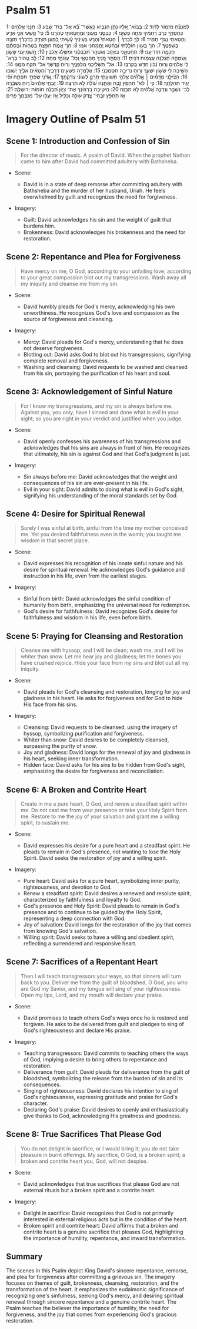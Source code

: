 # Psalm 51
1: לַמְנַצֵּ֗חַ מִזְמ֥וֹר לְדָוִֽד׃
2: בְּֽבוֹא־ אֵ֭לָיו נָתָ֣ן הַנָּבִ֑יא כַּֽאֲשֶׁר־ בָּ֝֗א אֶל־ בַּת־ שָֽׁבַע׃
3: חָנֵּ֣נִי אֱלֹהִ֣ים כְּחַסְדֶּ֑ךָ כְּרֹ֥ב רַ֝חֲמֶ֗יךָ מְחֵ֣ה פְשָׁעָֽי׃
4: כַּבְּסֵ֣נִי מֵעֲוֺנִ֑י וּֽמֵחַטָּאתִ֥י טַהֲרֵֽנִי׃
5: כִּֽי־ פְ֭שָׁעַי אֲנִ֣י אֵדָ֑ע וְחַטָּאתִ֖י נֶגְדִּ֣י תָמִֽיד׃
6: לְךָ֤ לְבַדְּךָ֨ ׀ חָטָאתִי֮ וְהָרַ֥ע בְּעֵינֶ֗יךָ עָ֫שִׂ֥יתִי לְ֭מַעַן תִּצְדַּ֥ק בְּדָבְרֶ֗ךָ תִּזְכֶּ֥ה בְשָׁפְטֶֽךָ׃
7: הֵן־ בְּעָו֥וֹן חוֹלָ֑לְתִּי וּ֝בְחֵ֗טְא יֶֽחֱמַ֥תְנִי אִמִּֽי׃
8: הֵן־ אֱ֭מֶת חָפַ֣צְתָּ בַטֻּח֑וֹת וּ֝בְסָתֻ֗ם חָכְמָ֥ה תוֹדִיעֵֽנִי׃
9: תְּחַטְּאֵ֣נִי בְאֵז֣וֹב וְאֶטְהָ֑ר תְּ֝כַבְּסֵ֗נִי וּמִשֶּׁ֥לֶג אַלְבִּֽין׃
10: תַּ֭שְׁמִיעֵנִי שָׂשׂ֣וֹן וְשִׂמְחָ֑ה תָּ֝גֵ֗לְנָה עֲצָמ֥וֹת דִּכִּֽיתָ׃
11: הַסְתֵּ֣ר פָּ֭נֶיךָ מֵחֲטָאָ֑י וְֽכָל־ עֲוֺ֖נֹתַ֣י מְחֵֽה׃
12: לֵ֣ב טָ֭הוֹר בְּרָא־ לִ֣י אֱלֹהִ֑ים וְר֥וּחַ נָ֝כ֗וֹן חַדֵּ֥שׁ בְּקִרְבִּֽי׃
13: אַל־ תַּשְׁלִיכֵ֥נִי מִלְּפָנֶ֑יךָ וְר֥וּחַ קָ֝דְשְׁךָ֗ אַל־ תִּקַּ֥ח מִמֶּֽנִּי׃
14: הָשִׁ֣יבָה לִּ֭י שְׂשׂ֣וֹן יִשְׁעֶ֑ךָ וְר֖וּחַ נְדִיבָ֣ה תִסְמְכֵֽנִי׃
15: אֲלַמְּדָ֣ה פֹשְׁעִ֣ים דְּרָכֶ֑יךָ וְ֝חַטָּאִ֗ים אֵלֶ֥יךָ יָשֽׁוּבוּ׃
16: הַצִּ֘ילֵ֤נִי מִדָּמִ֨ים ׀ אֱֽלֹהִ֗ים אֱלֹהֵ֥י תְּשׁוּעָתִ֑י תְּרַנֵּ֥ן לְ֝שׁוֹנִ֗י צִדְקָתֶֽךָ׃
17: אֲ֭דֹנָי שְׂפָתַ֣י תִּפְתָּ֑ח וּ֝פִ֗י יַגִּ֥יד תְּהִלָּתֶֽךָ׃
18: כִּ֤י ׀ לֹא־ תַחְפֹּ֣ץ זֶ֣בַח וְאֶתֵּ֑נָה ע֝וֹלָ֗ה לֹ֣א תִרְצֶֽה׃
19: זִֽבְחֵ֣י אֱלֹהִים֮ ר֪וּחַ נִשְׁבָּ֫רָ֥ה לֵב־ נִשְׁבָּ֥ר וְנִדְכֶּ֑ה אֱ֝לֹהִ֗ים לֹ֣א תִבְזֶֽה׃
20: הֵיטִ֣יבָה בִ֭רְצוֹנְךָ אֶת־ צִיּ֑וֹן תִּ֝בְנֶ֗ה חוֹמ֥וֹת יְרוּשָׁלָֽ͏ִם׃
21: אָ֤ז תַּחְפֹּ֣ץ זִבְחֵי־ צֶ֭דֶק עוֹלָ֣ה וְכָלִ֑יל אָ֤ז יַעֲל֖וּ עַל־ מִזְבַּחֲךָ֣ פָרִֽים׃

# Imagery Outline of Psalm 51

## Scene 1: Introduction and Confession of Sin

> For the director of music. A psalm of David. When the prophet Nathan came to him after David had committed adultery with Bathsheba. 

- Scene:
  - David is in a state of deep remorse after committing adultery with Bathsheba and the murder of her husband, Uriah. He feels overwhelmed by guilt and recognizes the need for forgiveness.
  
- Imagery:
  - Guilt: David acknowledges his sin and the weight of guilt that burdens him.
  - Brokenness: David acknowledges his brokenness and the need for restoration.

## Scene 2: Repentance and Plea for Forgiveness

> Have mercy on me, O God, according to your unfailing love; according to your great compassion blot out my transgressions. Wash away all my iniquity and cleanse me from my sin.

- Scene:
  - David humbly pleads for God's mercy, acknowledging his own unworthiness. He recognizes God's love and compassion as the source of forgiveness and cleansing.
  
- Imagery:
  - Mercy: David pleads for God's mercy, understanding that he does not deserve forgiveness.
  - Blotting out: David asks God to blot out his transgressions, signifying complete removal and forgiveness.
  - Washing and cleansing: David requests to be washed and cleansed from his sin, portraying the purification of his heart and soul.

## Scene 3: Acknowledgement of Sinful Nature

> For I know my transgressions, and my sin is always before me. Against you, you only, have I sinned and done what is evil in your sight; so you are right in your verdict and justified when you judge.

- Scene:
  - David openly confesses his awareness of his transgressions and acknowledges that his sins are always in front of him. He recognizes that ultimately, his sin is against God and that God's judgment is just.
  
- Imagery:
  - Sin always before me: David acknowledges that the weight and consequences of his sin are ever-present in his life.
  - Evil in your sight: David admits to doing what is evil in God's sight, signifying his understanding of the moral standards set by God.

## Scene 4: Desire for Spiritual Renewal

> Surely I was sinful at birth, sinful from the time my mother conceived me. Yet you desired faithfulness even in the womb; you taught me wisdom in that secret place.

- Scene:
  - David expresses his recognition of his innate sinful nature and his desire for spiritual renewal. He acknowledges God's guidance and instruction in his life, even from the earliest stages.
  
- Imagery:
  - Sinful from birth: David acknowledges the sinful condition of humanity from birth, emphasizing the universal need for redemption.
  - God's desire for faithfulness: David recognizes God's desire for faithfulness and wisdom in his life, even before birth.

## Scene 5: Praying for Cleansing and Restoration

> Cleanse me with hyssop, and I will be clean; wash me, and I will be whiter than snow. Let me hear joy and gladness; let the bones you have crushed rejoice. Hide your face from my sins and blot out all my iniquity.

- Scene:
  - David pleads for God's cleansing and restoration, longing for joy and gladness in his heart. He asks for forgiveness and for God to hide His face from his sins.
  
- Imagery:
  - Cleansing: David requests to be cleansed, using the imagery of hyssop, symbolizing purification and forgiveness.
  - Whiter than snow: David desires to be completely cleansed, surpassing the purity of snow.
  - Joy and gladness: David longs for the renewal of joy and gladness in his heart, seeking inner transformation.
  - Hidden face: David asks for his sins to be hidden from God's sight, emphasizing the desire for forgiveness and reconciliation.

## Scene 6: A Broken and Contrite Heart

> Create in me a pure heart, O God, and renew a steadfast spirit within me. Do not cast me from your presence or take your Holy Spirit from me. Restore to me the joy of your salvation and grant me a willing spirit, to sustain me.

- Scene:
  - David expresses his desire for a pure heart and a steadfast spirit. He pleads to remain in God's presence, not wanting to lose the Holy Spirit. David seeks the restoration of joy and a willing spirit.
  
- Imagery:
  - Pure heart: David asks for a pure heart, symbolizing inner purity, righteousness, and devotion to God.
  - Renew a steadfast spirit: David desires a renewed and resolute spirit, characterized by faithfulness and loyalty to God.
  - God's presence and Holy Spirit: David pleads to remain in God's presence and to continue to be guided by the Holy Spirit, representing a deep connection with God.
  - Joy of salvation: David longs for the restoration of the joy that comes from knowing God's salvation.
  - Willing spirit: David seeks to have a willing and obedient spirit, reflecting a surrendered and responsive heart.

## Scene 7: Sacrifices of a Repentant Heart

> Then I will teach transgressors your ways, so that sinners will turn back to you. Deliver me from the guilt of bloodshed, O God, you who are God my Savior, and my tongue will sing of your righteousness. Open my lips, Lord, and my mouth will declare your praise.

- Scene:
  - David promises to teach others God's ways once he is restored and forgiven. He asks to be delivered from guilt and pledges to sing of God's righteousness and declare His praise.
  
- Imagery:
  - Teaching transgressors: David commits to teaching others the ways of God, implying a desire to bring others to repentance and restoration.
  - Deliverance from guilt: David pleads for deliverance from the guilt of bloodshed, symbolizing the release from the burden of sin and its consequences.
  - Singing of righteousness: David declares his intention to sing of God's righteousness, expressing gratitude and praise for God's character.
  - Declaring God's praise: David desires to openly and enthusiastically give thanks to God, acknowledging His greatness and goodness.

## Scene 8: True Sacrifices That Please God

> You do not delight in sacrifice, or I would bring it; you do not take pleasure in burnt offerings. My sacrifice, O God, is a broken spirit; a broken and contrite heart you, God, will not despise.

- Scene:
  - David acknowledges that true sacrifices that please God are not external rituals but a broken spirit and a contrite heart.
  
- Imagery:
  - Delight in sacrifice: David recognizes that God is not primarily interested in external religious acts but in the condition of the heart.
  - Broken spirit and contrite heart: David affirms that a broken and contrite heart is a genuine sacrifice that pleases God, highlighting the importance of humility, repentance, and inward transformation.

## Summary

The scenes in this Psalm depict King David's sincere repentance, remorse, and plea for forgiveness after committing a grievous sin. The imagery focuses on themes of guilt, brokenness, cleansing, restoration, and the transformation of the heart. It emphasizes the eudaimonic significance of recognizing one's sinfulness, seeking God's mercy, and desiring spiritual renewal through sincere repentance and a genuine contrite heart. The Psalm teaches the believer the importance of humility, the need for forgiveness, and the joy that comes from experiencing God's gracious restoration.